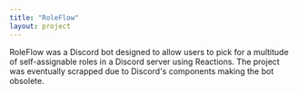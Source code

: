 ```yaml
---
title: "RoleFlow"
layout: project
---
```


RoleFlow was a Discord bot designed to allow users to pick for a multitude of self-assignable roles in a Discord server using Reactions. The project was eventually scrapped due to Discord's components making the bot obsolete.  
